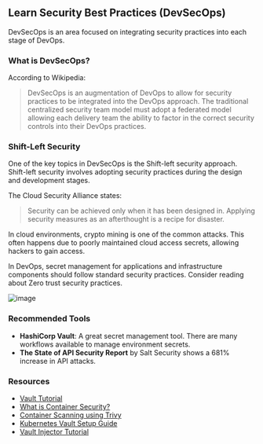 ## Learn Security Best Practices (DevSecOps)

DevSecOps is an area focused on integrating security practices into each stage of DevOps.

### What is DevSecOps?

According to Wikipedia:

> DevSecOps is an augmentation of DevOps to allow for security practices to be integrated into the DevOps approach. The traditional centralized security team model must adopt a federated model allowing each delivery team the ability to factor in the correct security controls into their DevOps practices.

### Shift-Left Security

One of the key topics in DevSecOps is the Shift-left security approach. Shift-left security involves adopting security practices during the design and development stages.

The Cloud Security Alliance states:

> Security can be achieved only when it has been designed in. Applying security measures as an afterthought is a recipe for disaster.



In cloud environments, crypto mining is one of the common attacks. This often happens due to poorly maintained cloud access secrets, allowing hackers to gain access.


In DevOps, secret management for applications and infrastructure components should follow standard security practices. Consider reading about Zero trust security practices.

![image](https://github.com/ben-le/DevOps_Trainings/assets/34547999/716a1226-bcd2-41c5-b86d-67e24107cfcb)


### Recommended Tools

- **HashiCorp Vault**: A great secret management tool. There are many workflows available to manage environment secrets.
- **The State of API Security Report** by Salt Security shows a 681% increase in API attacks.

### Resources

- [Vault Tutorial](https://developer.hashicorp.com/vault/tutorials)
- [What is Container Security?](https://containersecurity.com/)
- [Container Scanning using Trivy](https://github.com/aquasecurity/trivy)
- [Kubernetes Vault Setup Guide](https://kubernetes.io/docs/tasks/inject-data-application/vault-injector/)
- [Vault Injector Tutorial](https://learn.hashicorp.com/tutorials/vault/kubernetes-secret-injection)

